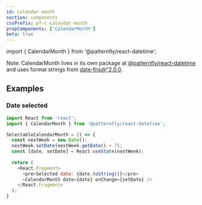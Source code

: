 ```yaml
---
id: Calendar month
section: components
cssPrefix: pf-c-calendar-month
propComponents: ['CalendarMonth']
beta: true
---
```


import { CalendarMonth } from '@patternfly/react-datetime';

Note: CalendarMonth lives in its own package at [@patternfly/react-datetime](https://www.npmjs.com/package/@patternfly/react-datetime) and uses format strings from [date-fns@^2.0.0](https://date-fns.org/docs/format).

## Examples
### Date selected
```js
import React from 'react';
import { CalendarMonth } from '@patternfly/react-datetime';

SelectableCalendarMonth = () => {
  const nextWeek = new Date();
  nextWeek.setDate(nextWeek.getDate() + 7);
  const [date, setDate] = React.useState(nextWeek);
  
  return (
    <React.Fragment>
      <pre>Selected date: {date.toString()}</pre>
      <CalendarMonth date={date} onChange={setDate} />
    </React.Fragment>
  );
}
```
